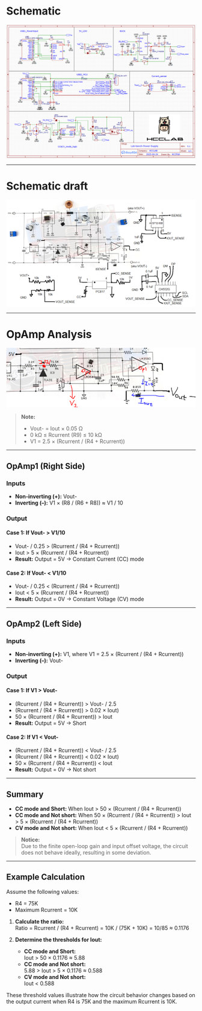 # Schematic
![Schematic Diagram](schematic.PNG)

---

# Schematic draft
![Old Schematic Diagram](overall.png)

---

# OpAmp Analysis

![OpAmp Analysis Diagram](OpAmpanalysis.PNG)

> **Note:**
>
> - Vout- = Iout × 0.05 Ω  
> - 0 kΩ ≤ Rcurrent (R9) ≤ 10 kΩ  
> - V1 = 2.5 × (Rcurrent / (R4 + Rcurrent))

---

## OpAmp1 (Right Side)

### Inputs

- **Non-inverting (+):** Vout-
- **Inverting (–):** V1 × (R8 / (R6 + R8)) ≈ V1 / 10

### Output

#### Case 1: If Vout- > V1/10

- Vout- / 0.25 > (Rcurrent / (R4 + Rcurrent))
- Iout > 5 × (Rcurrent / (R4 + Rcurrent))
- **Result:** Output = 5V → Constant Current (CC) mode

#### Case 2: If Vout- < V1/10

- Vout- / 0.25 < (Rcurrent / (R4 + Rcurrent))
- Iout < 5 × (Rcurrent / (R4 + Rcurrent))
- **Result:** Output = 0V → Constant Voltage (CV) mode

---

## OpAmp2 (Left Side)

### Inputs

- **Non-inverting (+):** V1, where V1 = 2.5 × (Rcurrent / (R4 + Rcurrent))
- **Inverting (–):** Vout-

### Output

#### Case 1: If V1 > Vout-

- (Rcurrent / (R4 + Rcurrent)) > Vout- / 2.5  
- (Rcurrent / (R4 + Rcurrent)) > 0.02 × Iout)
- 50 × (Rcurrent / (R4 + Rcurrent)) > Iout
- **Result:** Output = 5V → Short

#### Case 2: If V1 < Vout-

- (Rcurrent / (R4 + Rcurrent)) < Vout- / 2.5  
- (Rcurrent / (R4 + Rcurrent)) < 0.02 × Iout)
- 50 × (Rcurrent / (R4 + Rcurrent)) < Iout
- **Result:** Output = 0V → Not short

---

## Summary

- **CC mode and Short:** When Iout > 50 × (Rcurrent / (R4 + Rcurrent))
- **CC mode and Not short:** When 50 × (Rcurrent / (R4 + Rcurrent)) > Iout > 5 × (Rcurrent / (R4 + Rcurrent))
- **CV mode and Not short:** When Iout < 5 × (Rcurrent / (R4 + Rcurrent))

> **Notice:**  
> Due to the finite open-loop gain and input offset voltage, the circuit does not behave ideally, resulting in some deviation.

---

## Example Calculation

Assume the following values:  
- R4 = 75K  
- Maximum Rcurrent = 10K

1. **Calculate the ratio:**  
   Ratio = Rcurrent / (R4 + Rcurrent) = 10K / (75K + 10K) = 10/85 ≈ 0.1176

2. **Determine the thresholds for Iout:**
   - **CC mode and Short:**  
     Iout > 50 × 0.1176 ≈ 5.88  
   - **CC mode and Not short:**  
     5.88 > Iout > 5 × 0.1176 ≈ 0.588  
   - **CV mode and Not short:**  
     Iout < 0.588

These threshold values illustrate how the circuit behavior changes based on the output current when R4 is 75K and the maximum Rcurrent is 10K.




